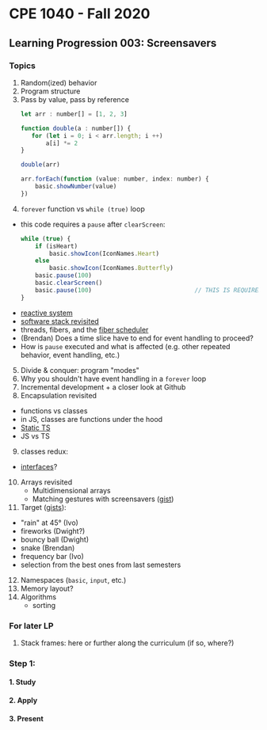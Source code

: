 # CPE 1040 - Fall 2020

## Learning Progression 003: Screensavers

### Topics

1. Random(ized) behavior  
2. Program structure   
3. Pass by value, pass by reference  
   ```javascript
   let arr : number[] = [1, 2, 3]

   function double(a : number[]) {
      for (let i = 0; i < arr.length; i ++)
          a[i] *= 2
   }

   double(arr)

   arr.forEach(function (value: number, index: number) {
       basic.showNumber(value)    
   })
   ```
4. `forever` function vs `while (true)` loop  
  - this code requires a `pause` after `clearScreen`:
    ```javascript
    while (true) {
        if (isHeart)                                             
            basic.showIcon(IconNames.Heart)
        else
            basic.showIcon(IconNames.Butterfly)
        basic.pause(100)
        basic.clearScreen()
        basic.pause(100)                             // THIS IS REQUIRED TO SEE THE ICON BLINK
    }
    ```
  - [reactive system](https://makecode.microbit.org/device/reactive)  
  - [software stack revisited](https://mattwarren.org/2017/11/28/Exploring-the-BBC-microbit-Software-Stack/)  
  - threads, fibers, and the [fiber scheduler](https://lancaster-university.github.io/microbit-docs/advanced/)  
  - (Brendan) Does a time slice have to end for event handling to proceed?  
  - How is `pause` executed and what is affected (e.g. other repeated behavior, event handling, etc.)
5. Divide & conquer: program "modes"  
6. Why you shouldn't have event handling in a `forever` loop  
7. Incremental development + a closer look at Github  
8. Encapsulation revisited  
  - functions vs classes   
  - in JS, classes are functions under the hood  
  - [Static TS](https://www.microsoft.com/en-us/research/publication/static-typescript/)   
  - JS vs TS  
9. classes redux:  
  - [interfaces](https://makecode.microbit.org/javascript/interfaces)?  
10. Arrays revisited  
    - Multidimensional arrays   
    - Matching gestures with screensavers ([gist](https://gist.github.com/ivogeorg/efa6747383323654b3556e3c3470efa6))   
11. Target ([gists](https://gist.github.com/ivogeorg)):   
  - "rain" at 45° (Ivo)   
  - fireworks (Dwight?)  
  - bouncy ball (Dwight)  
  - snake (Brendan)  
  - frequency bar (Ivo)  
  - selection from the best ones from last semesters  
12. Namespaces (`basic`, `input`, etc.)  
13. Memory layout?  
14. Algorithms  
    - sorting   
    
### For later LP
1. Stack frames: here or further along the curriculum (if so, where?)   

### Step 1: 

#### 1. Study
#### 2. Apply
#### 3. Present
